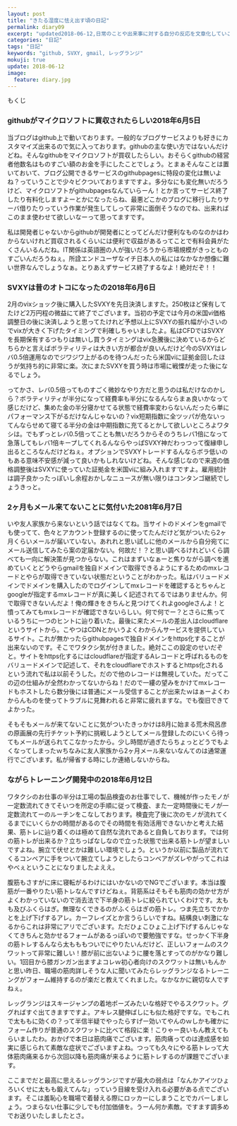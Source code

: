 ```yaml
---
layout: post
title: "きたる湿度に怯え出す頃の日記"
permalink: diary09
excerpt: "updated2018-06-12,日常のことや出来事に対する自分の反応を文章化していこうのコーナーです。特にテーマも設けずにつらつらと書いていくとっても楽しいコーナーです。見る人にとって楽しいコーナーかどうかは定かではありませんよー"
categories: "日記"
tags: "日記"
keywords: "github, SVXY, gmail, レッグランジ"
mokuji: true
update: 2018-06-12
image:
  feature: diary.jpg
---
```


<div id="mokuji"><span>もくじ</span></div>

### githubがマイクロソフトに買収されたらしい2018年6月5日

当ブログはgithub上で動いております。一般的なブログサービスよりも好きにカスタマイズ出来るので気に入っております。githubの主な使い方ではないんだけどね。そんなgithubをマイクロソフトが買収したらしい。おそらくgithubの経営者他数名はものすごい額のお金を手にしたことでしょう。とまぁそんなことは置いておいて、ブログ公開できるサービスのgithubpagesに特段の変化は無いよね？っていうことで少々ビクついておりますですよ。多分なにも変化無いだろうけど、マイクロソフトがgithubpagesなんていらーん！とか言ってサービス終了したり有料化しますよーとかになったらね、最悪どこかのブログに移行したりサーバ借りたりっていう作業が発生してしって非常に面倒そうなのでね、出来ればこのまま使わせて欲しいなーって思ってますです。

私は開発者じゃないからgithubが開発者にとってどんだけ便利なものなのかはわからないけれど買収されるくらいには便利で収益があるってことで有料会員がたくさんいるんだね。IT関係は英語圏の人が強いだろうから市場規模がきっとものすごいんだろうねぇ。所詮エンドユーザなイチ日本人の私にはなかなか想像に難い世界なんでしょうなぁ。とりあえずサービス終了するなよ！絶対だぞ！！

### SVXYは昔のオトコになったの2018年6月6日

2月のvixショック後に購入したSVXYを先日決済しますた。250枚ほど保有してたけど2万円程の微益にて終了でございます。当初の予定では今月の米国vi価格調整日の後に決済しようと思ってたけれど予想以上にSVXYの振れ幅が小さいのでvixが大きく下げたタイミングで利確しちゃいましたよ。私はCFDではSVXYを長期保有するつもりは無いし買うタイミングはvix急騰後に決めているからどちらかと言えばボラティリティは大きい方が都合が良いんだけど今のSVXYはレバ0.5倍運用なのでジワジワ上がるのを待つんだったら米国viに証拠金回したほうが気持ち的に非常に楽。次にまたSVXYを買う時は市場に戦慄が走った後になるでしょう。

ってかさ、レバ0.5倍ってものすごく微妙なやり方だと思うのは私だけなのかしら？ボラティリティが半分になって経費率も半分になるんならまぁ良いかなって感じだけど、集めた金の半分寝かせてる状態で経費率変わらないんだったら単にパフォーマンス下がるだけなんじゃないの？vix短期指数に全ツッパが危ないってんならせめて寝てる半分の金は中期指数に充てるとかして欲しいところよワタシは。でもずっとレバ0.5倍ってことも無いだろうからそのうちレバ1倍になって急落してもレバ1倍キープしてくれるんならやっぱSVXY神だわっつって復縁申し出るところなんだけどねぇ。オプションでSVXYトレードするんならボラ低いのもある意味不安感が減って良いかもしれないけどね。そんな感じなので来週の価格調整後はSVXYに使っていた証拠金を米国viに組み入れますですよ。雇用統計は調子良かったっぽいし余程おかしなニュースが無い限りはコンタンゴ継続でしょうきっと。

### 2ヶ月もメール来てないことに気付いた2081年6月7日

いや友人家族から来ないという話ではなくてね。当サイトのドメインをgmailでも使ってて、色々とアカウント登録するのに使ってたんだけど気がついたら2ヶ月くらいメールが届いていない。あれれと思い試しに他のメールから自分宛てにメール送信してみたら案の定届かない。何故だ！？と思い調べるけれどいくら調べても一向に解決策が見つからない。これはまずいなぁーと焦りながら調べを進めていくとどうやらgmailを独自ドメインで取得できるようにするためのmxレコードとやらが取得できていない状態だということがわかった。私はバリュードメインでドメインを購入したのでログインしてmxレコードを確認するとちゃんとgoogleが指定するmxレコードが真に美しく記述されてるではありませんか。何で取得できないんだよ！俺の輝きをきちんと見つけてくれよgoogleさんよ！と憤ってみてもmxレコードが確認できないらしい。何で何でー？とさらに焦っているうちに一つのヒントに辿り着いた。最後に来たメールの差出人はcloudflareというサイトから。こやつはCDNとかいうよくわからんサービスを提供しているサイト。これが無かったらgithubpagesで独自ドメインをhttps化することが出来ないのです。そこでワタクシ気が付きました。絶対ここの設定のせいだぞと。サイトをhttps化するにはcloudflareが指定するAレコードと呼ばれるものをバリュードメインで記述して、それをcloudflareでホストするとhttps化されるという流れで私は以前そうした。だので他のレコードは無視していた。だってこの辺の仕組みが全然わかってないからね！だので一縷の望みをかけてmxレコードもホストしたら数分後には普通にメール受信することが出来たｗはぁーよくわからんものを使ってトラブルに見舞われると非常に疲れますな。でも復旧できてよかった。

そもそもメールが来てないことに気がついたきっかけは8月に始まる荒木飛呂彦の原画展の先行チケット予約に挑戦しようとしてメール登録したのにいくら待ってもメールが送られてこなかったから。少し時間が過ぎたらちょっとどうでもよくなってしまったｗちなみに友人家族から2ヶ月メール来ないなんてのは通常運行でございます。私が帰省する時にしか連絡しないからね。

### ながらトレーニング開発中の2018年6月12日

ワタクシのお仕事の半分は工場の製品検査のお仕事でして、機械が作ったモノが一定数流れてきてそいつを所定の手順に従って検査、また一定時間後にモノが一定数流れてーのルーチンをこなしております。検査完了後に次のモノが流れてくるまでにいくらかの時間があるのでその時間を有効活用できないかと考えた結果、筋トレに辿り着くのは極めて自然な流れであると自負しております。では何の筋トレが出来るか？立ちっぱなしなので立った状態で出来る筋トレが望ましいですよね。腕立て伏せとかは難しい環境でしょう。というか以前に製品が流れてくるコンベアに手をついて腕立てしようとしたらコンベアがズレやがってこれはやべぇということになりましたよええ。

腹筋もさすがに床に寝転がるわけにはいかないのでNGでございます。本当は腹筋が一番やりたい筋トレなんですけどねぇ。背筋系はそもそも筋肉の効かせ方がよくわかっていないので消去法で下半身の筋トレに絞られていくわけです。太もも及びふくらはぎ。無理なくできるのがふくらはぎの筋トレ。つま先立ちでかかとを上げ下げするアレ。カーフレイズとか言うらしいですね。結構良い刺激になるからこれは非常にアリでございます。ただひょこひょこ上げ下げするんじゃなくてきちんと効かせるフォームがあるっぽいので要勉強ですな。せっかく下半身の筋トレするんなら太もももついでにやりたいんだけど、正しいフォームのスクワットって非常に難しい！膝が前に出ないように腰を落とすってのがかなり難しい。1回目から膝ガンガン出ますよコレｗ初心者向けのスクワットは無いもんかと思い昨日、職場の筋肉詳しそうな人に聞いてみたらレッグランジなるトレーニングがフォーム維持するのが楽だと教えてくれました。なかなかに親切な人ですねぇ。

レッグランジはスキージャンプの着地ポーズみたいな格好でやるスクワット。ググればすぐ出てきますですよ。アキレス腱伸ばしにも似た格好ですな。でもこれで太ももに効くの？って半信半疑でやったらすげー効いてやんのｗしかも確かにフォーム作りが普通のスクワットに比べて格段に楽！こりゃー良いもん教えてもらいましたわ。おかげで本日は筋肉痛でございます。筋肉痛ってのは達成感を如実に感じられて素敵な症状でございますよね。つっても久々にやる筋トレって大体筋肉痛来るから次回以降も筋肉痛が来るように筋トレするのが課題でございます。

ここまでだと最高に思えるレッグランジですが最大の弱点は「なんかアイツひょろいくせに太もも鍛えてんな」っていう目線を受け入れる必要がある点でございます。そこは羞恥心を職場で着替える際にロッカーにしまうことでカバーしましょう。つまらない仕事に少しでも付加価値を。うーん何か素敵。ですます調多めでお送りいたしましたとさ。